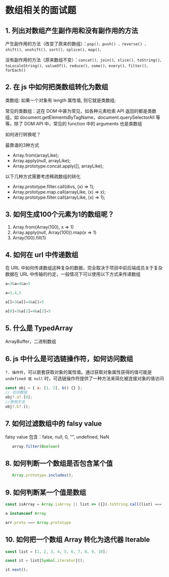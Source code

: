# 数组相关的面试题

## 1. 列出对数组产生副作用和没有副作用的方法
   
产生副作用的方法（改变了原来的数组）：```pop()、push() 、reverse() 、shift()、unshift()、sort()、splice()、map()、```

没有副作用的方法（原来数组不变）：```concat()、join()、slice()、toString()、toLocaleString()、valueOf()、reduce()、some()、every()、filter()、forEach()```

## 2. 在 js 中如何把类数组转化为数组

类数组: 如果一个对象有 length 属性值, 则它就是类数组;

常见的类数组：这在 DOM 中甚为常见，如各种元素检索 API 返回的都是类数组，如 document.getElementsByTagName，document.querySelectorAll 等等。除了 DOM API 中，常见的 function 中的 arguments 也是类数组

如何进行转换呢？

最靠谱的3种方式

+ Array.from(arrayLike);
+ Array.apply(null, arrayLike);
+ Array.prototype.concat.apply([], arrayLike);

以下几种方式需要考虑稀疏数组的转化

+ Array.prototype.filter.call(divs, (x) => 1);
+ Array.prototype.map.call(arrayLike, (x) => x);
+ Array.prototype.filter.call(arrayLike, (x) => 1);

## 3. 如何生成100个元素为1的数组呢？

1. Array.from(Array(100), x => 1)
2. Array.apply(null, Array(100)).map(x => 1)
3. Array(100).fill(1)

## 4. 如何在 url 中传递数组

在 URL 中如何传递数组这种复杂的数据，完全取决于项目中前后端成员关于复杂数据在 URL 中传输的约定，一般情况下可以使用以下方式来传递数组

```js
a=3&a=4&a=5

a=3,4,5

a[]=3&a[]=4&a[]=5

a[0]=3&a[1]=4&a[2]=5
```

## 5. 什么是 TypedArray

ArrayBuffer，二进制数组

## 6. js 中什么是可选链操作符，如何访问数组

`?. 操作符`，可以嵌套获取对象的属性值。通过获取对象属性获得的值可能是 `undefined 或 null` 时，可选链操作符提供了一种方法来简化被连接对象的值访问

```js
const obj = { a: [1, 2], b() {} };
// 访问数组
obj?.a?.[0];
//使用方法
obj?.b?.();
```

## 7. 如何过滤数组中的 falsy value

falsy value 包含：false, null, 0, "", undefined, NaN

```js
   array.filter(Boolean)
```

## 8. 如何判断一个数组是否包含某个值

```js
   Array.prototype.includes();
```

## 9. 如何判断某一个值是数组

```js
const isArray = Array.isArray || list => ({}).toString.call(list) === '[object Array]'

a instanceof Array

arr.proto === Array.prototype

```

## 10. 如何把一个数组 Array 转化为迭代器 Iterable

```js
const list = [1, 2, 3, 4, 5, 6, 7, 8, 9, 10];

const it = list[Symbol.iterator]();

it.next();
```
